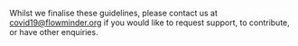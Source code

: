 Whilst we finalise these guidelines, please contact us at [covid19@flowminder.org](mailto:covid19@flowminder.org) if you would like to request support, to contribute, or have other enquiries.